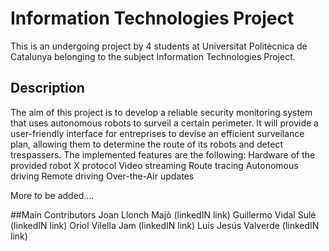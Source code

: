 # Information Technologies Project
This is an undergoing project by 4 students at Universitat Politècnica de Catalunya belonging to the subject Information Technologies Project. 

## Description
The aim of this project is to develop a reliable security monitoring system that uses autonomous robots to surveil a certain perimeter. It will provide a user-friendly interface for entreprises to devise an efficient surveilance plan, allowing them to determine the route of its robots and detect trespassers. The implemented features are the following:
Hardware of the provided robot
X protocol
Video streaming
Route tracing
Autonomous driving
Remote driving
Over-the-Air updates

More to be added....  

##Main Contributors
Joan Llonch Majò (linkedIN link)
Guillermo Vidal Sulé (linkedIN link)
Oriol Vilella Jam (linkedIN link)
Luis Jesús Valverde (linkedIN link)
